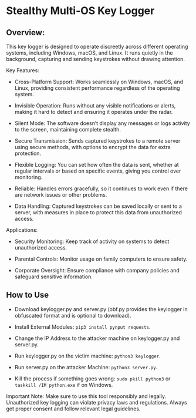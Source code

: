 # Stealthy Multi-OS Key Logger

## Overview:
This key logger is designed to operate discreetly across different operating systems, including Windows, macOS, and Linux. It runs quietly in the background, capturing and sending keystrokes without drawing attention.

Key Features:

- Cross-Platform Support: Works seamlessly on Windows, macOS, and Linux, providing consistent performance regardless of the operating system.

- Invisible Operation: Runs without any visible notifications or alerts, making it hard to detect and ensuring it operates under the radar.

- Silent Mode: The software doesn’t display any messages or logs activity to the screen, maintaining complete stealth.

- Secure Transmission: Sends captured keystrokes to a remote server using secure methods, with options to encrypt the data for extra protection.

- Flexible Logging: You can set how often the data is sent, whether at regular intervals or based on specific events, giving you control over monitoring.

- Reliable: Handles errors gracefully, so it continues to work even if there are network issues or other problems.

- Data Handling: Captured keystrokes can be saved locally or sent to a server, with measures in place to protect this data from unauthorized access.

Applications:

- Security Monitoring: Keep track of activity on systems to detect unauthorized access.

- Parental Controls: Monitor usage on family computers to ensure safety.

- Corporate Oversight: Ensure compliance with company policies and safeguard sensitive information.

## How to Use

 - Download keylogger.py and server.py (obf.py provides the keylogger in obfuscated format and is optional to download).
   
 - Install External Modules:
   `pip3 install pynput requests`.

 - Change the IP Address to the attacker machine on keylogger.py and server.py.

 - Run keylogger.py on the victim machine:
   `python3 keylogger`.

 - Run server.py on the attacker Machine:
   `python3 server.py`.
   
 - Kill the process if something goes wrong:
   `sudo pkill python3` or `taskkill /IM python.exe` if on Windows.

Important Note: Make sure to use this tool responsibly and legally. Unauthorized key logging can violate privacy laws and regulations. Always get proper consent and follow relevant legal guidelines.
